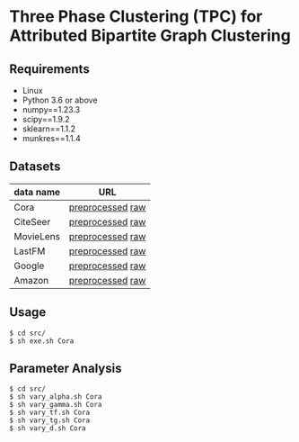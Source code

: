 # Three Phase Clustering (TPC) for Attributed Bipartite Graph Clustering

## Requirements
- Linux
- Python 3.6 or above
- numpy==1.23.3
- scipy==1.9.2
- sklearn==1.1.2
- munkres==1.1.4
  
## Datasets

| data name  | URL  |
|---|---|
| Cora  | [preprocessed]() [raw](https://github.com/chaoyanghe/bipartite-graph-learning)  |
| CiteSeer  | [preprocessed]() [raw](https://github.com/chaoyanghe/bipartite-graph-learning)  |
| MovieLens  | [preprocessed]() [raw](https://grouplens.org/datasets/movielens/) |
| LastFM  | [preprocessed]() [raw](https://snap.stanford.edu/data/feather-lastfm-social.html) | 
| Google  | [preprocessed]() [raw](https://cseweb.ucsd.edu/~jmcauley/datasets.html#google_restaurants) | 
| Amazon  | [preprocessed]() [raw](https://cseweb.ucsd.edu/~jmcauley/datasets/amazon/links.html) | 

## Usage
```shell
$ cd src/
$ sh exe.sh Cora
```

## Parameter Analysis
```shell
$ cd src/
$ sh vary_alpha.sh Cora
$ sh vary_gamma.sh Cora
$ sh vary_tf.sh Cora
$ sh vary_tg.sh Cora
$ sh vary_d.sh Cora
```
